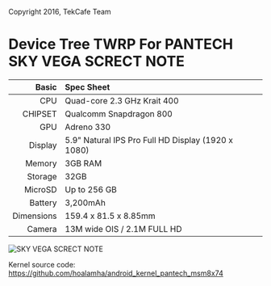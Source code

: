 Copyright 2016, TekCafe Team

Device Tree TWRP For PANTECH SKY VEGA SCRECT NOTE
=======================================

Basic   | Spec Sheet
-------:|:-------------------------
CPU     | Quad-core 2.3 GHz Krait 400
CHIPSET | Qualcomm Snapdragon 800
GPU     | Adreno 330
Display | 5.9" Natural IPS Pro Full HD Display (1920 x 1080)
Memory  | 3GB RAM
Storage | 32GB
MicroSD | Up to 256 GB
Battery | 3,200mAh
Dimensions | 159.4 x 81.5 x 8.85mm
Camera  | 13M wide OIS / 2.1M FULL HD


![SKY VEGA SCRECT NOTE](https://www.pantech.co.kr/cmm/fms/getImage.do?atchFileId=FILE_000000000005945&fileSn=0 "SKY VEGA SCRECT NOTE")

Kernel source code: https://github.com/hoalamha/android_kernel_pantech_msm8x74

